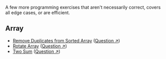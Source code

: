 A few more programming exercises that aren't necessarily correct, covers all edge cases, or are efficient.

## Array

- [Remove Duplicates from Sorted Array]('./remove_duplicates.py') ([Question ↗](https://leetcode.com/explore/featured/card/top-interview-questions-easy/92/array/727/))
- [Rotate Array]('./rotate_array.py') ([Question ↗](https://leetcode.com/explore/featured/card/top-interview-questions-easy/92/array/646/))
- [Two Sum](./two_sum.py) ([Question ↗](https://leetcode.com/explore/featured/card/top-interview-questions-easy/92/array/546/))
